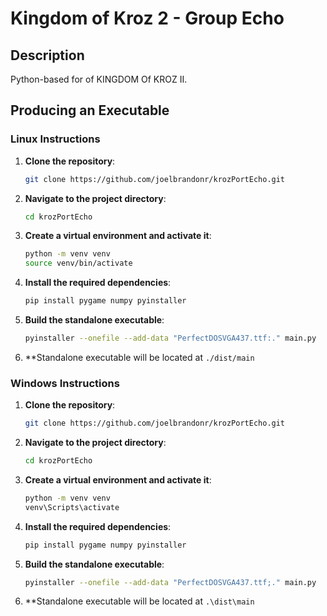 # Kingdom of Kroz 2 - Group Echo

## Description

Python-based for of KINGDOM Of KROZ II.

## Producing an Executable

### Linux Instructions

1. **Clone the repository**:

    ```bash
    git clone https://github.com/joelbrandonr/krozPortEcho.git
    ```

2. **Navigate to the project directory**:

    ```bash
    cd krozPortEcho
    ```

3. **Create a virtual environment and activate it**:

    ```bash
    python -m venv venv
    source venv/bin/activate
    ```

4. **Install the required dependencies**:

    ```bash
    pip install pygame numpy pyinstaller
    ```

5. **Build the standalone executable**:

    ```bash
    pyinstaller --onefile --add-data "PerfectDOSVGA437.ttf:." main.py
    ```

5. **Standalone executable will be located at `./dist/main`

### Windows Instructions

1. **Clone the repository**:

    ```bash
    git clone https://github.com/joelbrandonr/krozPortEcho.git
    ```

2. **Navigate to the project directory**:

    ```bash
    cd krozPortEcho
    ```

3. **Create a virtual environment and activate it**:

    ```bash
    python -m venv venv
    venv\Scripts\activate
    ```

4. **Install the required dependencies**:

    ```bash
    pip install pygame numpy pyinstaller
    ```

5. **Build the standalone executable**:

    ```bash
    pyinstaller --onefile --add-data "PerfectDOSVGA437.ttf;." main.py
    ```

5. **Standalone executable will be located at `.\dist\main`
